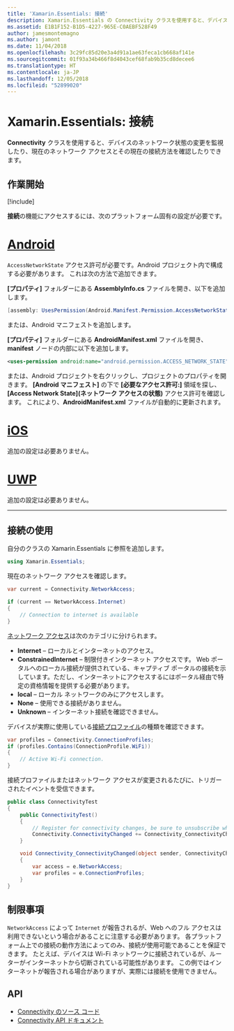 ```yaml
---
title: 'Xamarin.Essentials: 接続'
description: Xamarin.Essentials の Connectivity クラスを使用すると、デバイスのネットワーク状態の変更を監視したり、現在のネットワーク アクセスとその現在の接続方法を確認したりできます。
ms.assetid: E1B1F152-B1D5-4227-965E-C0AEBF528F49
author: jamesmontemagno
ms.author: jamont
ms.date: 11/04/2018
ms.openlocfilehash: 3c29fc85d20e3a4d91a1ae63feca1cb668af141e
ms.sourcegitcommit: 01f93a34b466f8d4043cef68fab9b35cd8decee6
ms.translationtype: HT
ms.contentlocale: ja-JP
ms.lasthandoff: 12/05/2018
ms.locfileid: "52899020"
---
```

# <a name="xamarinessentials-connectivity"></a>Xamarin.Essentials: 接続

**Connectivity** クラスを使用すると、デバイスのネットワーク状態の変更を監視したり、現在のネットワーク アクセスとその現在の接続方法を確認したりできます。

## <a name="get-started"></a>作業開始

[!include[](~/essentials/includes/get-started.md)]

**接続**の機能にアクセスするには、次のプラットフォーム固有の設定が必要です。

# <a name="androidtabandroid"></a>[Android](#tab/android)

`AccessNetworkState` アクセス許可が必要です。Android プロジェクト内で構成する必要があります。 これは次の方法で追加できます。

**[プロパティ]** フォルダーにある **AssemblyInfo.cs** ファイルを開き、以下を追加します。

```csharp
[assembly: UsesPermission(Android.Manifest.Permission.AccessNetworkState)]
```

または、Android マニフェストを追加します。

**[プロパティ]** フォルダーにある **AndroidManifest.xml** ファイルを開き、**manifest** ノードの内部に以下を追加します。

```xml
<uses-permission android:name="android.permission.ACCESS_NETWORK_STATE" />
```

または、Android プロジェクトを右クリックし、プロジェクトのプロパティを開きます。 **[Android マニフェスト]** の下で **[必要なアクセス許可:]** 領域を探し、**[Access Network State]\(ネットワーク アクセスの状態\)** アクセス許可を確認します。 これにより、**AndroidManifest.xml** ファイルが自動的に更新されます。

# <a name="iostabios"></a>[iOS](#tab/ios)

追加の設定は必要ありません。

# <a name="uwptabuwp"></a>[UWP](#tab/uwp)

追加の設定は必要ありません。

-----

## <a name="using-connectivity"></a>接続の使用

自分のクラスの Xamarin.Essentials に参照を追加します。

```csharp
using Xamarin.Essentials;
```

現在のネットワーク アクセスを確認します。

```csharp
var current = Connectivity.NetworkAccess;

if (current == NetworkAccess.Internet)
{
    // Connection to internet is available
}
```

[ネットワーク アクセス](xref:Xamarin.Essentials.NetworkAccess)は次のカテゴリに分けられます。

* **Internet** – ローカルとインターネットのアクセス。
* **ConstrainedInternet** – 制限付きインターネット アクセスです。 Web ポータルへのローカル接続が提供されている、キャプティブ ポータルの接続を示しています。ただし、インターネットにアクセスするにはポータル経由で特定の資格情報を提供する必要があります。
* **local** – ローカル ネットワークのみにアクセスします。
* **None** – 使用できる接続がありません。
* **Unknown** – インターネット接続を確認できません。

デバイスが実際に使用している[接続プロファイル](xref:Xamarin.Essentials.ConnectionProfile)の種類を確認できます。

```csharp
var profiles = Connectivity.ConnectionProfiles;
if (profiles.Contains(ConnectionProfile.WiFi))
{
    // Active Wi-Fi connection.
}
```

接続プロファイルまたはネットワーク アクセスが変更されるたびに、トリガーされたイベントを受信できます。

```csharp
public class ConnectivityTest
{
    public ConnectivityTest()
    {
        // Register for connectivity changes, be sure to unsubscribe when finished
        Connectivity.ConnectivityChanged += Connectivity_ConnectivityChanged;
    }

    void Connectivity_ConnectivityChanged(object sender, ConnectivityChangedEventArgs  e)
    {
        var access = e.NetworkAccess;
        var profiles = e.ConnectionProfiles;
    }
}
```

## <a name="limitations"></a>制限事項

`NetworkAccess` によって `Internet` が報告されるが、Web へのフル アクセスは利用できないという場合があることに注意する必要があります。 各プラットフォーム上での接続の動作方法によってのみ、接続が使用可能であることを保証できます。 たとえば、デバイスは Wi-Fi ネットワークに接続されているが、ルーターがインターネットから切断されている可能性があります。 この例ではインターネットが報告される場合がありますが、実際には接続を使用できません。

## <a name="api"></a>API

* [Connectivity のソース コード](https://github.com/xamarin/Essentials/tree/master/Xamarin.Essentials/Connectivity)
* [Connectivity API ドキュメント](xref:Xamarin.Essentials.Connectivity)
